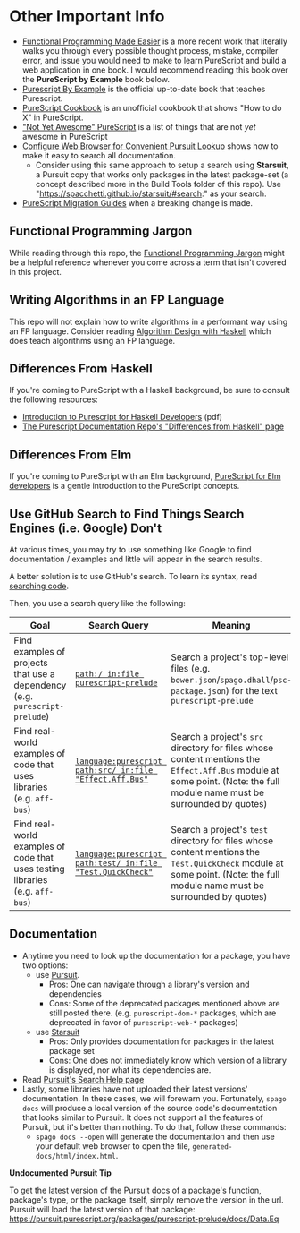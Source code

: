 # Other Important Info

- [Functional Programming Made Easier](https://leanpub.com/fp-made-easier) is a more recent work that literally walks you through every possible thought process, mistake, compiler error, and issue you would need to make to learn PureScript and build a web application in one book. I would recommend reading this book over the **PureScript by Example** book below.
- [Purescript By Example](https://book.purescript.org/) is the official up-to-date book that teaches Purescript.
- [PureScript Cookbook](https://github.com/JordanMartinez/purescript-cookbook) is an unofficial cookbook that shows "How to do X" in PureScript.
- ["Not Yet Awesome" PureScript](https://github.com/milesfrain/not-yet-awesome-purescript) is a list of things that are not _yet_ awesome in PureScript
- [Configure Web Browser for Convenient Pursuit Lookup](https://discourse.purescript.org/t/tip-configure-web-browser-for-convenient-pursuit-lookup/1561) shows how to make it easy to search all documentation.
    - Consider using this same approach to setup a search using **Starsuit**, a Pursuit copy that works only packages in the latest package-set (a concept described more in the Build Tools folder of this repo). Use "https://spacchetti.github.io/starsuit/#search:" as your search.
- [PureScript Migration Guides](https://github.com/purescript/documentation/tree/master/migration-guides) when a breaking change is made.

## Functional Programming Jargon

While reading through this repo, the [Functional Programming Jargon](https://github.com/hemanth/functional-programming-jargon) might be a helpful reference whenever you come across a term that isn't covered in this project.

## Writing Algorithms in an FP Language

This repo will not explain how to write algorithms in a performant way using an FP language. Consider reading [Algorithm Design with Haskell](https://www.amazon.com/Algorithm-Design-Haskell-Richard-Bird/dp/1108491618) which does teach algorithms using an FP language.

## Differences From Haskell

If you're coming to PureScript with a Haskell background, be sure to consult the following resources:
- [Introduction to Purescript for Haskell Developers](http://code.adriansieber.com/adrian/adriansieber-com/src/branch/master/posts/_2018-11-01_introduction_to_purescript_for_haskell_developers/main_light.pdf) (pdf)
- [The Purescript Documentation Repo's "Differences from Haskell" page](https://github.com/purescript/documentation/blob/master/language/Differences-from-Haskell.md)

## Differences From Elm

If you're coming to PureScript with an Elm background, [PureScript for Elm developers](https://github.com/laurentpayot/purescript-for-elm-developers#readme) is a gentle introduction to the PureScript concepts.

## Use GitHub Search to Find Things Search Engines (i.e. Google) Don't

At various times, you may try to use something like Google to find documentation / examples and little will appear in the search results.

A better solution is to use GitHub's search. To learn its syntax, read [searching code](https://help.github.com/en/articles/searching-code).

Then, you use a search query like the following:

| Goal | Search Query | Meaning |
| - | - | - |
| Find examples of projects that use a dependency (e.g. `purescript-prelude`) | [`path:/ in:file purescript-prelude`](https://github.com/search?q=path%3A%2F+in%3Afile+purescript-prelude) | Search a project's top-level files (e.g. `bower.json`/`spago.dhall`/`psc-package.json`) for the text `purescript-prelude`
| Find real-world examples of code that uses libraries (e.g. `aff-bus`) | [`language:purescript path:src/ in:file "Effect.Aff.Bus"`](https://github.com/search?q=language%3Apurescript+path%3Asrc%2F+in%3Afile+Bus) | Search a project's `src` directory for files whose content mentions the `Effect.Aff.Bus` module at some point. (Note: the full module name must be surrounded by quotes)
| Find real-world examples of code that uses testing libraries (e.g. `aff-bus`) | [`language:purescript path:test/ in:file "Test.QuickCheck"`](https://github.com/search?q=language%3Apurescript+path%3Atest%2F+in%3Afile+QuickCheck) | Search a project's `test` directory for files whose content mentions the `Test.QuickCheck` module at some point. (Note: the full module name must be surrounded by quotes)

## Documentation

- Anytime you need to look up the documentation for a package, you have two options:
    - use [Pursuit](http://pursuit.purescript.org/).
        - Pros: One can navigate through a library's version and dependencies
        - Cons: Some of the deprecated packages mentioned above are still posted there. (e.g. `purescript-dom-*` packages, which are deprecated in favor of `purescript-web-*` packages)
    - use [Starsuit](https://spacchetti.github.io/starsuit/index.html)
        - Pros: Only provides documentation for packages in the latest package set
        - Cons: One does not immediately know which version of a library is displayed, nor what its dependencies are.
- Read [Pursuit's Search Help page](https://pursuit.purescript.org/help/users#searching)
- Lastly, some libraries have not uploaded their latest versions' documentation. In these cases, we will forewarn you. Fortunately, `spago docs` will produce a local version of the source code's documentation that looks similar to Pursuit. It does not support all the features of Pursuit, but it's better than nothing. To do that, follow these commands:
    - `spago docs --open` will generate the documentation and then use your default web browser to open the file, `generated-docs/html/index.html`.

**Undocumented Pursuit Tip**

To get the latest version of the Pursuit docs of a package's function, package's type, or the package itself, simply remove the version in the url. Pursuit will load the latest version of that package:
https://pursuit.purescript.org/packages/purescript-prelude/docs/Data.Eq
